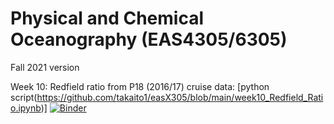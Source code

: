 # Physical and Chemical Oceanography (EAS4305/6305)

Fall 2021 version

Week 10: Redfield ratio from P18 (2016/17) cruise data: [python script(https://github.com/takaito1/easX305/blob/main/week10_Redfield_Ratio.ipynb)] [![Binder](https://mybinder.org/badge_logo.svg)](https://mybinder.org/v2/gh/takaito1/easX305/HEAD?labpath=week10_Redifeld_Ratio.ipynb)
